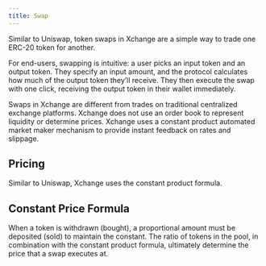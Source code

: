```yaml
---
title: Swap
---
```


Similar to Uniswap, token swaps in Xchange are a simple way to trade one ERC-20 token for another.

For end-users, swapping is intuitive: a user picks an input token and an output token. They specify an input amount, and the protocol calculates how much of the output token they’ll receive. They then execute the swap with one click, receiving the output token in their wallet immediately.

Swaps in Xchange are different from trades on traditional centralized exchange platforms. Xchange does not use an order book to represent liquidity or determine prices. Xchange uses a constant product automated market maker mechanism to provide instant feedback on rates and slippage.

## Pricing

Similar to Uniswap, Xchange uses the constant product formula.

## Constant Price Formula

When a token is withdrawn (bought), a proportional amount must be deposited (sold) to maintain the constant. The ratio of tokens in the pool, in combination with the constant product formula, ultimately determine the price that a swap executes at.
